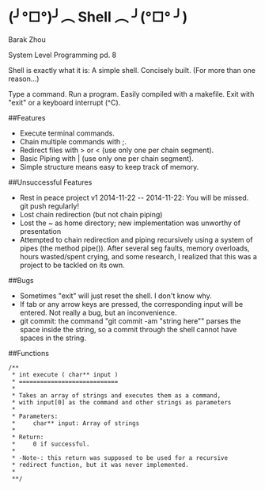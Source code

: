 (╯°□°)╯︵ Shell ︵ ╯(°□° ╯)
=====
Barak Zhou

System Level Programming pd. 8

Shell is exactly what it is: A simple shell.
Concisely built. (For more than one reason...)

Type a command. Run a program.
Easily compiled with a makefile.
Exit with "exit" or a keyboard interrupt (^C).

##Features
- Execute terminal commands.
- Chain multiple commands with ;.
- Redirect files with > or < (use only one per chain segment).
- Basic Piping with | (use only one per chain segment).
- Simple structure means easy to keep track of memory.

##Unsuccessful Features
- Rest in peace project v1 2014-11-22 -- 2014-11-22: You will be missed. git push regularly!
 - Lost chain redirection (but not chain piping)
 - Lost the ~ as home directory; new implementation was unworthy of presentation
- Attempted to chain redirection and piping recursively using a system of pipes (the method pipe()). After several seg faults, memory overloads, hours wasted/spent crying, and some research, I realized that this was a project to be tackled on its own.

##Bugs
- Sometimes "exit" will just reset the shell. I don't know why.
- If tab or any arrow keys are pressed, the corresponding input will be entered. Not really a bug, but an inconvenience.
- git commit: the command "git commit -am "string here"" parses the space inside the string, so a commit through the shell cannot have spaces in the string.

##Functions
```
/**
 * int execute ( char** input )
 * ============================
 *
 * Takes an array of strings and executes them as a command,
 * with input[0] as the command and other strings as parameters
 *
 * Parameters:
 *     char** input: Array of strings
 *
 * Return:
 *     0 if successful.
 *
 * -Note-: this return was supposed to be used for a recursive
 * redirect function, but it was never implemented.
 *
 **/
```
